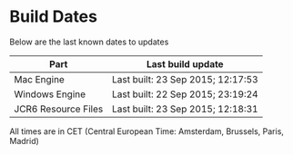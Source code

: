 # Build Dates

Below are the last known dates to updates

Part | Last build update
-----|-----
Mac Engine | Last built: 23 Sep 2015; 12:17:53
Windows Engine | Last built: 22 Sep 2015; 23:19:24
JCR6 Resource Files | Last built: 23 Sep 2015; 12:18:31
All times are in CET (Central European Time: Amsterdam, Brussels, Paris, Madrid)



